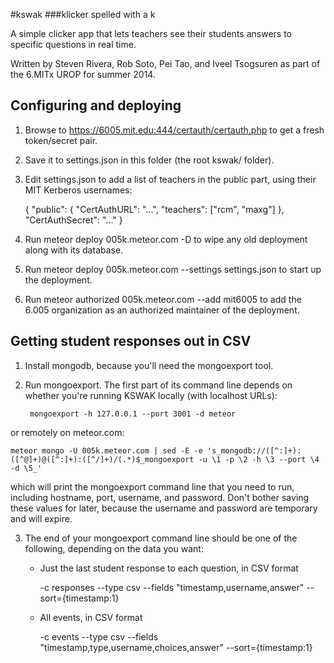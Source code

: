 #kswak
###klicker spelled with a k

A simple clicker app that lets teachers see their students answers to specific questions in real time.

Written by Steven Rivera, Rob Soto, Pei Tao, and Iveel Tsogsuren as part of the 6.MITx UROP for summer 2014.



Configuring and deploying
----

1. Browse to https://6005.mit.edu:444/certauth/certauth.php to get a fresh token/secret pair.

2. Save it to settings.json in this folder (the root kswak/ folder).

3. Edit settings.json to add a list of teachers in the public part, using their MIT Kerberos usernames:

    {
      "public": {
        "CertAuthURL": "...",
        "teachers": ["rcm", "maxg"]
      },
      "CertAuthSecret": "..."
    }

3. Run
      meteor deploy 005k.meteor.com -D
to wipe any old deployment along with its database.

4. Run
      meteor deploy 005k.meteor.com --settings settings.json
to start up the deployment.

5. Run
      meteor authorized 005k.meteor.com --add mit6005
to add the 6.005 organization as an authorized maintainer of the deployment. 





Getting student responses out in CSV 
----

1. Install mongodb, because you'll need the mongoexport tool.

2. Run mongoexport.  The first part of its command line depends on whether you're running KSWAK locally
   (with localhost URLs):

        mongoexport -h 127.0.0.1 --port 3001 -d meteor 

or remotely on meteor.com:

    meteor mongo -U 005k.meteor.com | sed -E -e 's_mongodb://([^:]+):([^@]+)@([^:]+):([^/]+)/(.*)$_mongoexport -u \1 -p \2 -h \3 --port \4 -d \5_'

which will print the mongoexport command line that you need to run, including hostname, port, username, and password.  Don't bother saving these values for later, because the username and password are temporary and will expire.

3. The end of your mongoexport command line should be one of the following, depending on the data you want:

   * Just the last student response to each question, in CSV format

       -c responses --type csv --fields "timestamp,username,answer"  --sort={timestamp:1}

   * All events, in CSV format

       -c events --type csv --fields "timestamp,type,username,choices,answer" --sort={timestamp:1}

